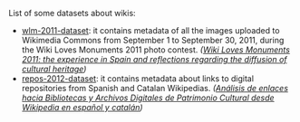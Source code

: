 List of some datasets about wikis:

  * [wlm-2011-dataset](https://code.google.com/p/wlm-2011-dataset/): it contains metadata of all the images uploaded to Wikimedia Commons from September 1 to September 30, 2011, during the Wiki Loves Monuments 2011 photo contest. _([Wiki Loves Monuments 2011: the experience in Spain and reflections regarding the diffusion of cultural heritage](http://digithum.uoc.edu/ojs/index.php/digithum/issue/view/n14))_
  * [repos-2012-dataset](https://code.google.com/p/wikievidens/source/browse/#svn%2Ftrunk%2Fdatasets%2Frepos-2012-dataset): it contains metadata about links to digital repositories from Spanish and Catalan Wikipedias. _([Análisis de enlaces hacia Bibliotecas y Archivos Digitales de Patrimonio Cultural desde Wikipedia en español y catalán](http://www.ub.edu/bid/28/saorin2.htm))_